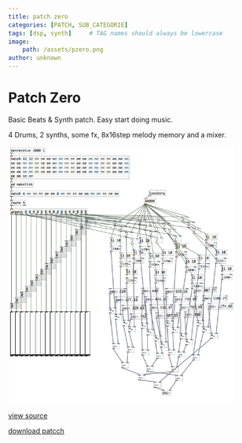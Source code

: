 ```yaml
---
title: patch zero
categories: [PATCH, SUB_CATEGORIE]
tags: [dsp, synth]     # TAG names should always be lowercase
image: 
    path: /assets/pzero.png 
author: unknown
---
```


# Patch Zero

Basic Beats & Synth patch. Easy start doing music.

4 Drums, 2 synths, some fx, 8x16step melody memory and a mixer.

![patch](/assets/pzero.png)

[view source](/assets/pzero.txt)

[download patcch](/assets/pzero.pd)

